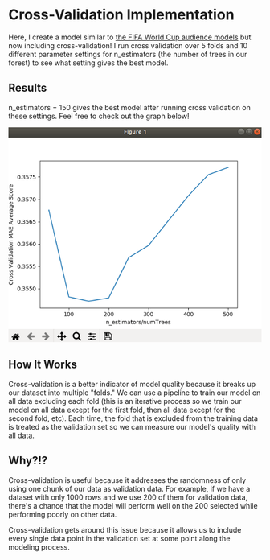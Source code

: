 # Cross-Validation Implementation
Here, I create a model similar to [the FIFA World Cup audience models](https://github.com/Kyle-Pu/Python-Data-Science-Projects/tree/master/Decision_Tree_and_Random_Forest_Models) but now including cross-validation! I run cross validation over 5 folds and 10 different parameter settings for n_estimators (the number of trees in our forest) to see what setting gives the best model.

## Results
n_estimators = 150 gives the best model after running cross validation on these settings. Feel free to check out the graph below!

<p align = "center">
  <img src=graph.png>
</p>

## How It Works
Cross-validation is a better indicator of model quality because it breaks up our dataset into multiple "folds." We can use a pipeline to train our model on all data excluding each fold (this is an iterative process so we train our model on all data except for the first fold, then all data except for the second fold, etc). Each time, the fold that is excluded from the training data is treated as the validation set so we can measure our model's quality with all data.

## Why?!?
Cross-validation is useful because it addresses the randomness of only using one chunk of our data as validation data. For example, if we have a dataset with only 1000 rows and we use 200 of them for validation data, there's a chance that the model will perform well on the 200 selected while performing poorly on other data.

Cross-validation gets around this issue because it allows us to include every single data point in the validation set at some point along the modeling process. 
